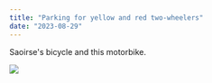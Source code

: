 ```yaml
---
title: "Parking for yellow and red two-wheelers"
date: "2023-08-29"
---
```


Saoirse's bicycle and this motorbike.

![](images/20230806_102646-1024x461.jpg)
